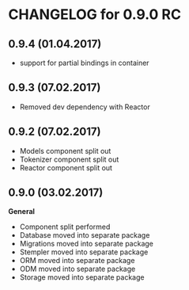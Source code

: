 CHANGELOG for 0.9.0 RC
======================

0.9.4 (01.04.2017)
-----
- support for partial bindings in container

0.9.3 (07.02.2017)
-----
* Removed dev dependency with Reactor

0.9.2 (07.02.2017)
-----
* Models component split out
* Tokenizer component split out
* Reactor component split out

0.9.0 (03.02.2017)
-----
**General**
  * Component split performed
  * Database moved into separate package
  * Migrations moved into separate package
  * Stempler moved into separate package
  * ORM moved into separate package
  * ODM moved into separate package
  * Storage moved into separate package
